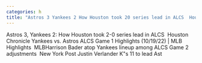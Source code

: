 ```yaml
---
categories: h
title: "Astros 3 Yankees 2 How Houston took 20 series lead in ALCS  Houston Chronicle "
---
```

Astros 3, Yankees 2: How Houston took 2-0 series lead in ALCS&nbsp;&nbsp;Houston Chronicle Yankees vs. Astros ALCS Game 1 Highlights (10/19/22) | MLB Highlights&nbsp;&nbsp;MLBHarrison Bader atop Yankees lineup among ALCS Game 2 adjustments&nbsp;&nbsp;New York Post Justin Verlander K"s 11 to lead Ast
